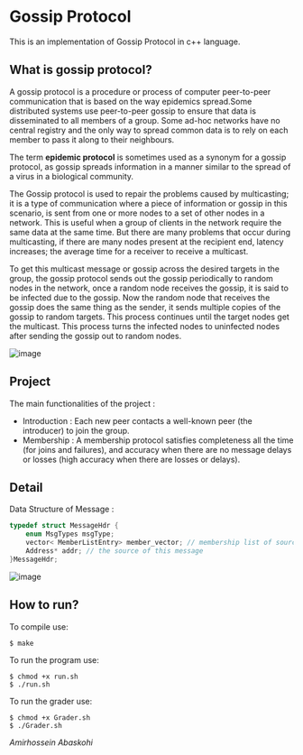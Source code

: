 # Gossip Protocol
This is an implementation of Gossip Protocol in c++ language.

## What is gossip protocol?
A gossip protocol is a procedure or process of computer peer-to-peer communication that is based on the way epidemics spread.Some distributed systems use peer-to-peer gossip to ensure that data is disseminated to all members of a group. Some ad-hoc networks have no central registry and the only way to spread common data is to rely on each member to pass it along to their neighbours. 

The term <b>epidemic protocol</b> is sometimes used as a synonym for a gossip protocol, as gossip spreads information in a manner similar to the spread of a virus in a biological community. 

The Gossip protocol is used to repair the problems caused by multicasting; it is a type of communication where a piece of information or gossip in this scenario, is sent from one or more nodes to a set of other nodes in a network. This is useful when a group of clients in the network require the same data at the same time. But there are many problems that occur during multicasting, if there are many nodes present at the recipient end, latency increases; the average time for a receiver to receive a multicast.

To get this multicast message or gossip across the desired targets in the group, the gossip protocol sends out the gossip periodically to random nodes in the network, once a random node receives the gossip, it is said to be infected due to the gossip. Now the random node that receives the gossip does the same thing as the sender, it sends multiple copies of the gossip to random targets. This process continues until the target nodes get the multicast. This process turns the infected nodes to uninfected nodes after sending the gossip out to random nodes.

![image](https://user-images.githubusercontent.com/50926437/128827898-f6fbc38e-aa17-4e87-80a2-3275fd40536a.png)

## Project
The main functionalities of the project :
* Introduction : Each new peer contacts a well-known peer (the introducer) to join the group.
* Membership : A membership protocol satisfies completeness all the time (for joins and failures), and accuracy when there are no message delays or losses (high accuracy when there are losses or delays).

## Detail
Data Structure of Message :
```cpp
typedef struct MessageHdr {
	enum MsgTypes msgType; 
	vector< MemberListEntry> member_vector; // membership list of source
	Address* addr; // the source of this message
}MessageHdr;
```
![image](https://user-images.githubusercontent.com/50926437/128828262-d20d9f93-eee0-49e3-9010-3ca9a6b1d290.png)

## How to run?
To compile use:
```
$ make
```

To run the program use:
```
$ chmod +x run.sh
$ ./run.sh
```

To run the grader use:
```
$ chmod +x Grader.sh
$ ./Grader.sh
```

*Amirhossein Abaskohi*

